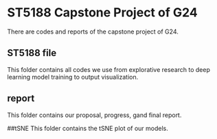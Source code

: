 # ST5188 Capstone Project of G24

There are codes and reports of the capstone project of G24.
## ST5188 file 
This folder contains all codes we use from explorative research to deep learning model training to output visualization. 

## report
This folder contains our proposal, progress, gand final report.

##tSNE
This folder contains the tSNE plot of our models.
